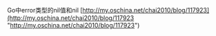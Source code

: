 Go中error类型的nil值和nil [http://my.oschina.net/chai2010/blog/117923](http://my.oschina.net/chai2010/blog/117923 "http://my.oschina.net/chai2010/blog/117923")
